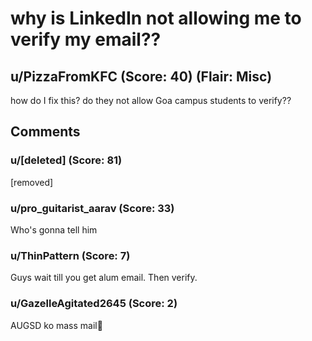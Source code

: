 # why is LinkedIn not allowing me to verify my email??
## u/PizzaFromKFC (Score: 40) (Flair: Misc)
how do I fix this? do they not allow Goa campus students to verify??


## Comments

### u/[deleted] (Score: 81)
[removed]


### u/pro_guitarist_aarav (Score: 33)
Who's gonna tell him


### u/ThinPattern (Score: 7)
Guys wait till you get alum email. Then verify.


### u/GazelleAgitated2645 (Score: 2)
AUGSD ko mass mail🌚




